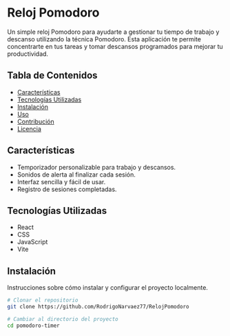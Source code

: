# Reloj Pomodoro

Un simple reloj Pomodoro para ayudarte a gestionar tu tiempo de trabajo y descanso utilizando la técnica Pomodoro. Esta aplicación te permite concentrarte en tus tareas y tomar descansos programados para mejorar tu productividad.

## Tabla de Contenidos

- [Características](#características)
- [Tecnologías Utilizadas](#tecnologías-utilizadas)
- [Instalación](#instalación)
- [Uso](#uso)
- [Contribución](#contribución)
- [Licencia](#licencia)

## Características

- Temporizador personalizable para trabajo y descansos.
- Sonidos de alerta al finalizar cada sesión.
- Interfaz sencilla y fácil de usar.
- Registro de sesiones completadas.

## Tecnologías Utilizadas

- React
- CSS
- JavaScript
- Vite

## Instalación

Instrucciones sobre cómo instalar y configurar el proyecto localmente.

```bash
# Clonar el repositorio
git clone https://github.com/RodrigoNarvaez77/RelojPomodoro

# Cambiar al directorio del proyecto
cd pomodoro-timer
```
